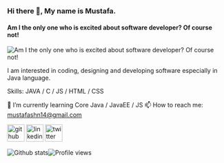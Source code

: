 ### Hi there 👋, My name is Mustafa.
#### Am I the only one who is excited about software developer? Of course not!
![Am I the only one who is excited about software developer? Of course not!](https://github.com/eemustafasahin/images/blob/master/Java_logo_icon.png)

I am interested in coding, designing and developing software especially in Java language. 

Skills: JAVA / C / JS / HTML / CSS

🌱 I’m currently learning Core Java / JavaEE / JS 📫 How to reach me: mustafashn14@gmail.com 

[<img src='https://cdn.jsdelivr.net/npm/simple-icons@3.0.1/icons/github.svg' alt='github' height='40'>](https://github.com/eemustafasahin)  [<img src='https://cdn.jsdelivr.net/npm/simple-icons@3.0.1/icons/linkedin.svg' alt='linkedin' height='40'>](https://www.linkedin.com/in/eemustafasahin/)  [<img src='https://cdn.jsdelivr.net/npm/simple-icons@3.0.1/icons/twitter.svg' alt='twitter' height='40'>](https://twitter.com/mustafashn14)  

![Github stats](https://github-readme-stats.vercel.app/api?username=eemustafasahin&show_icons=true)![Profile views](https://gpvc.arturio.dev/eemustafasahin)  
